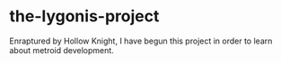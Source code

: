 # the-lygonis-project
Enraptured by Hollow Knight, I have begun this project in order to learn about metroid development.
